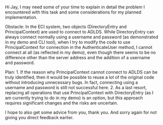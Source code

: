 Hi Jay, I may need some of your time to explain in detail the problem I encountered with this task and some considerations for my planned implementation.

Obstacle: In the ECI system, two objects (DirectoryEntry and PrincipalContext) are used to connect to ADLDS. While DirectoryEntry can always connect normally using a username and password (as demonstrated in my demo and CLI tool), when I try to modify the code to use PrincipalContext for connection in the AuthenticateUser method, I cannot connect at all (as reflected in my demo), even though there seems to be no difference other than the server address and the addition of a username and password.

Plan: 1. If the reason why PrincipalContext cannot connect to ADLDS can be truly identified, then it would be possible to reuse a lot of the original code without introducing unnecessary bugs. In fact, connecting using a username and password is still not successful here. 2. As a last resort, replacing all operations that use PrincipalContext with DirectoryEntry (as I am currently trying to do in my demo) is an option, but this approach requires significant changes and the risks are uncertain.

I hope to also get some advice from you, thank you. And sorry again for not giving you direct feedback earlier.